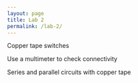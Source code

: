 ```yaml
---
layout: page
title: Lab 2
permalink: /lab-2/
---
```


Copper tape switches

Use a multimeter to check connectivity

Series and parallel circuits with copper tape
